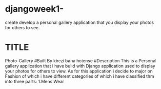 # djangoweek1-
create develop a personal gallery application that you display your photos for others to see.
# TITLE
Photo-Gallery
#Built By
 kirezi bana hotense
#Description 
This is a Personal gallery application that i have  build with Django application used to  display your photos for others to view. As for this application i decide to major on Fashion of which i have different categories of which i have classified thm into three parts:
1.Mens Wear
